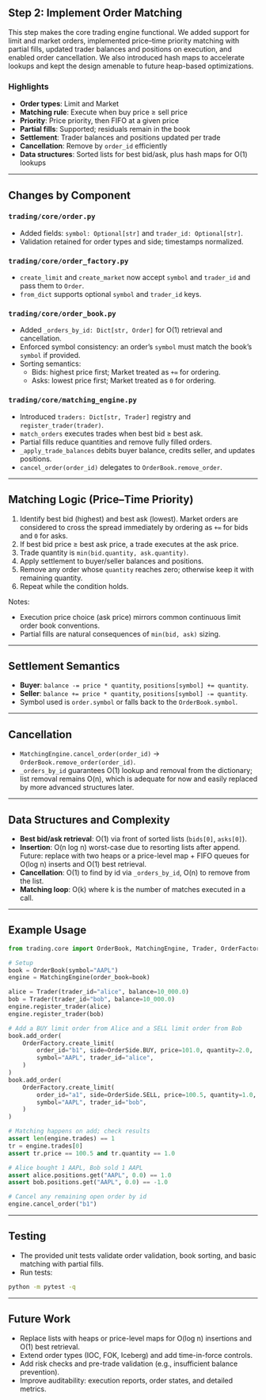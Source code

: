 ## Step 2: Implement Order Matching

This step makes the core trading engine functional. We added support for limit and market orders, implemented price–time priority matching with partial fills, updated trader balances and positions on execution, and enabled order cancellation. We also introduced hash maps to accelerate lookups and kept the design amenable to future heap-based optimizations.

### Highlights
- **Order types**: Limit and Market
- **Matching rule**: Execute when buy price ≥ sell price
- **Priority**: Price priority, then FIFO at a given price
- **Partial fills**: Supported; residuals remain in the book
- **Settlement**: Trader balances and positions updated per trade
- **Cancellation**: Remove by `order_id` efficiently
- **Data structures**: Sorted lists for best bid/ask, plus hash maps for O(1) lookups

---

## Changes by Component

### `trading/core/order.py`
- Added fields: `symbol: Optional[str]` and `trader_id: Optional[str]`.
- Validation retained for order types and side; timestamps normalized.

### `trading/core/order_factory.py`
- `create_limit` and `create_market` now accept `symbol` and `trader_id` and pass them to `Order`.
- `from_dict` supports optional `symbol` and `trader_id` keys.

### `trading/core/order_book.py`
- Added `_orders_by_id: Dict[str, Order]` for O(1) retrieval and cancellation.
- Enforced symbol consistency: an order’s `symbol` must match the book’s `symbol` if provided.
- Sorting semantics:
  - Bids: highest price first; Market treated as `+∞` for ordering.
  - Asks: lowest price first; Market treated as `0` for ordering.

### `trading/core/matching_engine.py`
- Introduced `traders: Dict[str, Trader]` registry and `register_trader(trader)`.
- `match_orders` executes trades when best bid ≥ best ask.
- Partial fills reduce quantities and remove fully filled orders.
- `_apply_trade_balances` debits buyer balance, credits seller, and updates positions.
- `cancel_order(order_id)` delegates to `OrderBook.remove_order`.

---

## Matching Logic (Price–Time Priority)
1. Identify best bid (highest) and best ask (lowest). Market orders are considered to cross the spread immediately by ordering as `+∞` for bids and `0` for asks.
2. If best bid price ≥ best ask price, a trade executes at the ask price.
3. Trade quantity is `min(bid.quantity, ask.quantity)`.
4. Apply settlement to buyer/seller balances and positions.
5. Remove any order whose `quantity` reaches zero; otherwise keep it with remaining quantity.
6. Repeat while the condition holds.

Notes:
- Execution price choice (ask price) mirrors common continuous limit order book conventions.
- Partial fills are natural consequences of `min(bid, ask)` sizing.

---

## Settlement Semantics
- **Buyer**: `balance -= price * quantity`, `positions[symbol] += quantity`.
- **Seller**: `balance += price * quantity`, `positions[symbol] -= quantity`.
- Symbol used is `order.symbol` or falls back to the `OrderBook.symbol`.

---

## Cancellation
- `MatchingEngine.cancel_order(order_id)` → `OrderBook.remove_order(order_id)`.
- `_orders_by_id` guarantees O(1) lookup and removal from the dictionary; list removal remains O(n), which is adequate for now and easily replaced by more advanced structures later.

---

## Data Structures and Complexity
- **Best bid/ask retrieval**: O(1) via front of sorted lists (`bids[0]`, `asks[0]`).
- **Insertion**: O(n log n) worst-case due to resorting lists after append. Future: replace with two heaps or a price-level map + FIFO queues for O(log n) inserts and O(1) best retrieval.
- **Cancellation**: O(1) to find by id via `_orders_by_id`, O(n) to remove from the list.
- **Matching loop**: O(k) where k is the number of matches executed in a call.

---

## Example Usage

```python
from trading.core import OrderBook, MatchingEngine, Trader, OrderFactory, OrderSide

# Setup
book = OrderBook(symbol="AAPL")
engine = MatchingEngine(order_book=book)

alice = Trader(trader_id="alice", balance=10_000.0)
bob = Trader(trader_id="bob", balance=10_000.0)
engine.register_trader(alice)
engine.register_trader(bob)

# Add a BUY limit order from Alice and a SELL limit order from Bob
book.add_order(
    OrderFactory.create_limit(
        order_id="b1", side=OrderSide.BUY, price=101.0, quantity=2.0,
        symbol="AAPL", trader_id="alice",
    )
)
book.add_order(
    OrderFactory.create_limit(
        order_id="a1", side=OrderSide.SELL, price=100.5, quantity=1.0,
        symbol="AAPL", trader_id="bob",
    )
)

# Matching happens on add; check results
assert len(engine.trades) == 1
tr = engine.trades[0]
assert tr.price == 100.5 and tr.quantity == 1.0

# Alice bought 1 AAPL, Bob sold 1 AAPL
assert alice.positions.get("AAPL", 0.0) == 1.0
assert bob.positions.get("AAPL", 0.0) == -1.0

# Cancel any remaining open order by id
engine.cancel_order("b1")
```

---

## Testing
- The provided unit tests validate order validation, book sorting, and basic matching with partial fills.
- Run tests:

```bash
python -m pytest -q
```

---

## Future Work
- Replace lists with heaps or price-level maps for O(log n) insertions and O(1) best retrieval.
- Extend order types (IOC, FOK, Iceberg) and add time-in-force controls.
- Add risk checks and pre-trade validation (e.g., insufficient balance prevention).
- Improve auditability: execution reports, order states, and detailed metrics.


